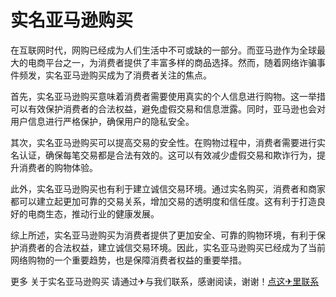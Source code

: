 # 实名亚马逊购买

在互联网时代，网购已经成为人们生活中不可或缺的一部分。而亚马逊作为全球最大的电商平台之一，为消费者提供了丰富多样的商品选择。然而，随着网络诈骗事件频发，实名亚马逊购买成为了消费者关注的焦点。

首先，实名亚马逊购买意味着消费者需要使用真实的个人信息进行购物。这一举措可以有效保护消费者的合法权益，避免虚假交易和信息泄露。同时，亚马逊也会对用户信息进行严格保护，确保用户的隐私安全。

其次，实名亚马逊购买可以提高交易的安全性。在购物过程中，消费者需要进行实名认证，确保每笔交易都是合法有效的。这可以有效减少虚假交易和欺诈行为，提升消费者的购物体验。

此外，实名亚马逊购买也有利于建立诚信交易环境。通过实名购买，消费者和商家都可以建立起更加可靠的交易关系，增加交易的透明度和信任度。这有利于打造良好的电商生态，推动行业的健康发展。

综上所述，实名亚马逊购买为消费者提供了更加安全、可靠的购物环境，有利于保护消费者的合法权益，建立诚信交易环境。因此，实名亚马逊购买已经成为了当前网络购物的一个重要趋势，也是保障消费者权益的重要举措。

更多 关于实名亚马逊购买 请通过✈与我们联系，感谢阅读，谢谢！[点这✈里联系](https://acc.k02.cc)